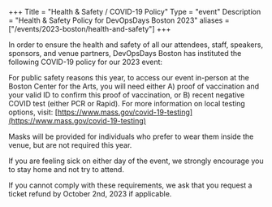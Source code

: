 +++
Title = "Health & Safety / COVID-19 Policy"
Type = "event"
Description = "Health & Safety Policy for DevOpsDays Boston 2023"
aliases = ["/events/2023-boston/health-and-safety"]
+++

In order to ensure the health and safety of all our attendees, staff, speakers, sponsors, and venue partners, DevOpsDays Boston has instituted the following COVID-19 policy for our 2023 event:

For public safety reasons this year, to access our event in-person at the Boston Center for the Arts, you will need either A) proof of vaccination and your valid ID to confirm this proof of vaccination, or B) recent negative COVID test (either PCR or Rapid). For more information on local testing options, visit: [https://www.mass.gov/covid-19-testing](https://www.mass.gov/covid-19-testing)

Masks will be provided for individuals who prefer to wear them inside the venue, but are not required this year.

If you are feeling sick on either day of the event, we strongly encourage you to stay home and not try to attend.

If you cannot comply with these requirements, we ask that you request a ticket refund by October 2nd, 2023 if applicable.